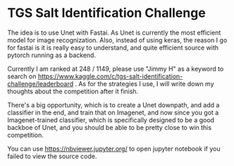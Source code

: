 # TGS Salt Identification Challenge

The idea is to use Unet with Fastai. As Unet is currently the most efficient model for image recognization. Also, instead of using keras, the reason I go for fastai is it is really easy to understand, and quite efficient source with pytorch running as a backend. 

Currently I am ranked at 248 / 1149, please use "Jimmy H" as a keyword to search on https://www.kaggle.com/c/tgs-salt-identification-challenge/leaderboard . As for the strategies I use, I will write down my thoughts about the competition after it finish. 

There's a big opportunity, which is to create a Unet downpath, and add a classifier in the end, and train that on Imagenet, and now since you got a Imagenet-trained classifier, which is specifically designed to be a good backboe of Unet, and you should be able to be pretty close to win this competition.

You can use https://nbviewer.jupyter.org/ to open jupyter notebook if you failed to view the source code.
